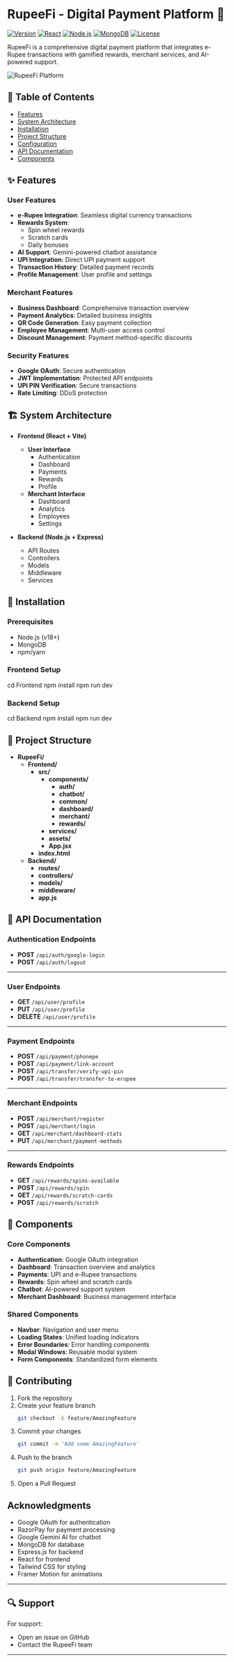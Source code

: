 # RupeeFi - Digital Payment Platform 💸

[![Version](https://img.shields.io/badge/version-1.0.0-blue.svg)](https://semver.org)
[![React](https://img.shields.io/badge/react-%5E18.0.0-blue.svg)](https://reactjs.org/)
[![Node.js](https://img.shields.io/badge/node-%5E18.0.0-green.svg)](https://nodejs.org/)
[![MongoDB](https://img.shields.io/badge/mongodb-%5E6.0.0-green.svg)](https://www.mongodb.com/)
[![License](https://img.shields.io/badge/license-MIT-green.svg)](https://opensource.org/licenses/MIT)

RupeeFi is a comprehensive digital payment platform that integrates e-Rupee transactions with gamified rewards, merchant services, and AI-powered support.

![RupeeFi Platform](./assets/platform-demo.gif)

## 📑 Table of Contents

- [Features](#-features)
- [System Architecture](#-system-architecture)
- [Installation](#-installation)
- [Project Structure](#-project-structure)
- [Configuration](#%EF%B8%8F-configuration)
- [API Documentation](#-api-documentation)
- [Components](#-components)

## ✨ Features

### User Features
- **e-Rupee Integration**: Seamless digital currency transactions
- **Rewards System**: 
  - Spin wheel rewards
  - Scratch cards
  - Daily bonuses
- **AI Support**: Gemini-powered chatbot assistance
- **UPI Integration**: Direct UPI payment support
- **Transaction History**: Detailed payment records
- **Profile Management**: User profile and settings

### Merchant Features
- **Business Dashboard**: Comprehensive transaction overview
- **Payment Analytics**: Detailed business insights
- **QR Code Generation**: Easy payment collection
- **Employee Management**: Multi-user access control
- **Discount Management**: Payment method-specific discounts

### Security Features
- **Google OAuth**: Secure authentication
- **JWT Implementation**: Protected API endpoints
- **UPI PIN Verification**: Secure transactions
- **Rate Limiting**: DDoS protection

## 🏗 System Architecture
- **Frontend (React + Vite)**  
  - **User Interface**  
    - Authentication  
    - Dashboard  
    - Payments  
    - Rewards  
    - Profile  
  - **Merchant Interface**  
    - Dashboard  
    - Analytics  
    - Employees  
    - Settings  

- **Backend (Node.js + Express)**  
  - API Routes  
  - Controllers  
  - Models  
  - Middleware  
  - Services  


## 🚀 Installation

### Prerequisites
- Node.js (v18+)
- MongoDB
- npm/yarn

### Frontend Setup
cd Frontend
npm install
npm run dev

### Backend Setup
cd Backend
npm install
npm run dev


## 📁 Project Structure
- **RupeeFi/**
  - **Frontend/**
    - **src/**
      - **components/**
        - **auth/**
        - **chatbot/**
        - **common/**
        - **dashboard/**
        - **merchant/**
        - **rewards/**
      - **services/**
      - **assets/**
      - **App.jsx**
    - **index.html**
  - **Backend/**
    - **routes/**
    - **controllers/**
    - **models/**
    - **middleware/**
    - **app.js**


## 📡 API Documentation

### **Authentication Endpoints**  
- **POST** `/api/auth/google-login`  
- **POST** `/api/auth/logout`  

---

### **User Endpoints**  
- **GET** `/api/user/profile`  
- **PUT** `/api/user/profile`  
- **DELETE** `/api/user/profile`  

---

### **Payment Endpoints**  
- **POST** `/api/payment/phonepe`  
- **POST** `/api/payment/link-account`  
- **POST** `/api/transfer/verify-upi-pin`  
- **POST** `/api/transfer/transfer-to-erupee`  

---

### **Merchant Endpoints**  
- **POST** `/api/merchant/register`  
- **POST** `/api/merchant/login`  
- **GET** `/api/merchant/dashboard-stats`  
- **PUT** `/api/merchant/payment-methods`  

---

### **Rewards Endpoints**  
- **GET** `/api/rewards/spins-available`  
- **POST** `/api/rewards/spin`  
- **GET** `/api/rewards/scratch-cards`  
- **POST** `/api/rewards/scratch`  


## 🎨 Components

### Core Components
- **Authentication**: Google OAuth integration
- **Dashboard**: Transaction overview and analytics
- **Payments**: UPI and e-Rupee transactions
- **Rewards**: Spin wheel and scratch cards
- **Chatbot**: AI-powered support system
- **Merchant Dashboard**: Business management interface

### Shared Components
- **Navbar**: Navigation and user menu
- **Loading States**: Unified loading indicators
- **Error Boundaries**: Error handling components
- **Modal Windows**: Reusable modal system
- **Form Components**: Standardized form elements

## 🤝 Contributing

1. Fork the repository
2. Create your feature branch
   ```bash
   git checkout -b feature/AmazingFeature
   ```
3. Commit your changes
   ```bash
   git commit -m 'Add some AmazingFeature'
   ```
4. Push to the branch
   ```bash
   git push origin feature/AmazingFeature
   ```
5. Open a Pull Request


## Acknowledgments

- Google OAuth for authentication
- RazorPay for payment processing
- Google Gemini AI for chatbot
- MongoDB for database
- Express.js for backend
- React for frontend
- Tailwind CSS for styling
- Framer Motion for animations

---

## 🔍 Support

For support:
- Open an issue on GitHub
- Contact the RupeeFi team
---
